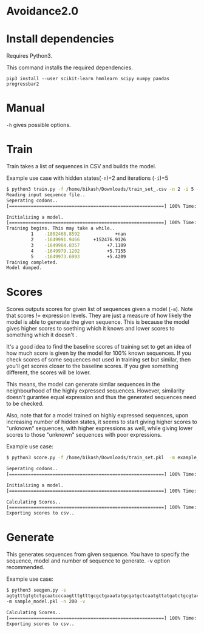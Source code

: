 # Avoidance2.0



# Install dependencies 
Requires Python3.

This command installs the required dependencies.

`pip3 install --user scikit-learn hmmlearn scipy numpy pandas progressbar2`


# Manual
`-h` gives possible options.

# Train
Train takes a list of sequences in CSV and builds the model. 

Example use case with hidden states(`-n`)=2 and iterations (`-i`)=5

```sh
$ python3 train.py -f /home/bikash/Downloads/train_set_.csv -n 2 -i 5 -v
Reading input sequence file..
Seperating codons..
[=========================================================] 100% Time:  0:00:00

Initializing a model.
[=========================================================] 100% Time:  0:00:00
Training begins. This may take a while..
         1    -1802468.8592             +nan
         2    -1649991.9466     +152476.9126
         3    -1649984.8357          +7.1109
         4    -1649979.1202          +5.7155
         5    -1649973.6993          +5.4209
Training completed.
Model dumped.
```

# Scores
Scores outputs scores for given list of sequences given a model (`-m`). Note that
scores != expression levels. They are just a measure of how likely the model
is able to generate the given sequence. This is because the model gives higher
scores to soething which it knows and lower scores to something which it doesn't 
. 

It's a good idea to find the baseline scores of training set to get an idea
of how much score is given by the model for 100% known sequences. If you check
scores of some sequences not used in training set but similar, then you'll get
scores closer to the baseline scores. If you give something different, the 
scores will be lower.

This means, the model can generate similar sequences in the neighbourhood of the
highly expressed sequences. However, similarity doesn't gurantee equal
expression and thus the generated sequences need to be checked. 

Also, note that for a model trained on highly expressed sequences,
upon increasing number of hidden states, it seems to start giving higher scores 
to "unknown" sequences, with higher expressions as well, while giving lower 
scores to those "unknown" sequences with poor  expressions.


Example use case:
```sh
$ python3 score.py -f /home/bikash/Downloads/train_set.pkl  -m example_model.pkl -v

Seperating codons..
[=========================================================] 100% Time:  0:00:00

Initializing a model.
[=========================================================] 100% Time:  0:00:00

Calculating Scores..
[=========================================================] 100% Time:  0:00:06
Exporting scores to csv..
```

# Generate
This generates sequences from given sequence. You have to specify the sequence,
model and number of sequence to generate. -v option recommended.


Example use case:
```sh
$ python3 seqgen.py -s 
agtgtttgtgtctgcaatcccaagtttgtttgcgctgaaatatgcgatgctcaatgttatgatctgcgtactaagccgcagatcatagtgggaact 
-m sample_model.pkl -n 200 -v

Calculating Scores..
[=========================================================] 100% Time:  0:00:00
Exporting scores to csv..
```